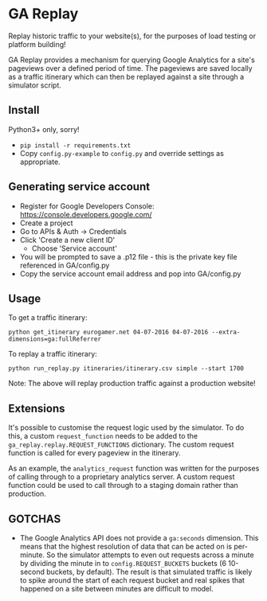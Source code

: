 GA Replay
=========

Replay historic traffic to your website(s), for the purposes of load testing or
platform building!

GA Replay provides a mechanism for querying Google Analytics for a site's pageviews
over a defined period of time.  The pageviews are saved locally as a traffic
itinerary which can then be replayed against a site through a simulator script.

Install
-------

Python3+ only, sorry!

- `pip install -r requirements.txt`
- Copy `config.py-example` to `config.py` and override settings as appropriate.

Generating service account
--------------------------

  - Register for Google Developers Console: https://console.developers.google.com/
  - Create a project
  - Go to APIs & Auth -> Credentials
  - Click 'Create a new client ID'
    - Choose 'Service account'
  - You will be prompted to save a .p12 file - this is the private key file referenced in GA/config.py
  - Copy the service account email address and pop into GA/config.py

Usage
-----

To get a traffic itinerary:

`python get_itinerary eurogamer.net 04-07-2016 04-07-2016 --extra-dimensions=ga:fullReferrer`

To replay a traffic itinerary:

`python run_replay.py itineraries/itinerary.csv simple --start 1700`

Note: The above will replay production traffic against a production website!


Extensions
----------

It's possible to customise the request logic used by the simulator.  To do this,
a custom `request_function` needs to be added to the `ga_replay.replay.REQUEST_FUNCTIONS`
dictionary.  The custom request function is called for every pageview in the itinerary.

As an example, the `analytics_request` function was written for the purposes of
calling through to a proprietary analytics server.  A custom request function could
be used to call through to a staging domain rather than production.


GOTCHAS
-------

- The Google Analytics API does not provide a `ga:seconds` dimension.  This means
  that the highest resolution of data that can be acted on is per-minute. 
  So the simulator attempts to even out requests across a minute by dividing the
  minute in to `config.REQUEST_BUCKETS` buckets (6 10-second buckets, by default).
  The result is that simulated traffic is likely to spike around the start of
  each request bucket and real spikes that happened on a site between minutes are
  difficult to model.
